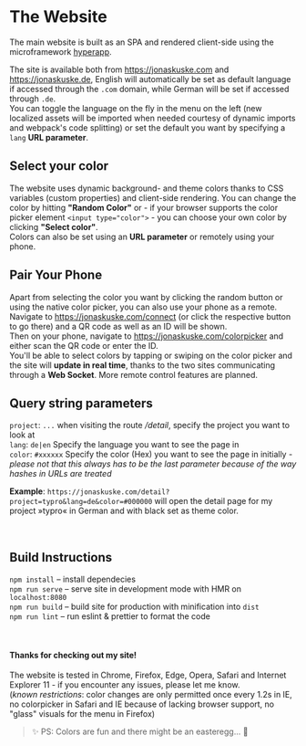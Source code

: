 # The Website

The main website is built as an SPA and rendered client-side using the microframework [hyperapp](https://hyperapp.js.org/).  

The site is available both from https://jonaskuske.com and https://jonaskuske.de, English will automatically be set as default language if accessed through the `.com` domain, while German will be set if accessed through `.de`.  
You can toggle the language on the fly in the menu on the left (new localized assets will be imported when needed courtesy of dynamic imports and webpack's code splitting) or set the default you want by specifying a `lang` **URL parameter**.  

## Select your color

The website uses dynamic background- and theme colors thanks to CSS variables (custom properties) and client-side rendering. You can change the color by hitting **"Random Color"** or - if your browser supports the color picker element `<input type="color">` - you can choose your own color by clicking **"Select color"**.  
Colors can also be set using an **URL parameter** or remotely using your phone.  

## Pair Your Phone

Apart from selecting the color you want by clicking the random button or using the native color picker, you can also use your phone as a remote. Navigate to https://jonaskuske.com/connect (or click the respective button to go there) and a QR code as well as an ID will be shown.  
Then on your phone, navigate to https://jonaskuske.com/colorpicker and either scan the QR code or enter the ID.  
You'll be able to select colors by tapping or swiping on the color picker and the site will **update in real time**, thanks to the two sites communicating through a **Web Socket**. More remote control features are planned.

## Query string parameters

`project`: `...` when visiting the route */detail*, specify the project you want to look at  
`lang`: `de|en` Specify the language you want to see the page in  
`color`: `#xxxxxx` Specify the color (Hex) you want to see the page in initially - *please not that this always has to be the last parameter because of the way hashes in URLs are treated*  

**Example**: `https://jonaskuske.com/detail?project=typro&lang=de&color=#000000` will open the detail page for my project »typro« in German and with black set as theme color.

&nbsp;

## Build Instructions

`npm install` – install dependecies  
`npm run serve` – serve site in development mode with HMR on `localhost:8080`  
`npm run build` – build site for production with minification into `dist`  
`npm run lint` – run eslint & prettier to format the code  

&nbsp;

#### Thanks for checking out my site!  
 The website is tested in Chrome, Firefox, Edge, Opera, Safari and Internet Explorer 11 - if you encounter any issues, please let me know.  
(*known restrictions*: color changes are only permitted once every 1.2s in IE, no colorpicker in Safari and IE because of lacking browser support, no "glass" visuals for the menu in Firefox)  

> ✨ PS: Colors are fun and there might be an easteregg... 🔮